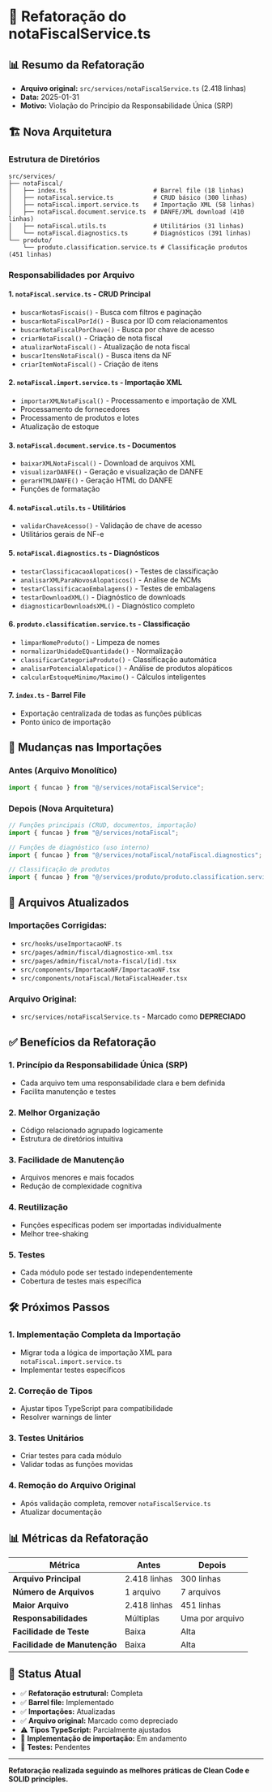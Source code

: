 # 🔧 Refatoração do notaFiscalService.ts

## 📊 Resumo da Refatoração

- **Arquivo original:** `src/services/notaFiscalService.ts` (2.418 linhas)
- **Data:** 2025-01-31
- **Motivo:** Violação do Princípio da Responsabilidade Única (SRP)

## 🏗️ Nova Arquitetura

### Estrutura de Diretórios

```
src/services/
├── notaFiscal/
│   ├── index.ts                        # Barrel file (18 linhas)
│   ├── notaFiscal.service.ts           # CRUD básico (300 linhas)
│   ├── notaFiscal.import.service.ts    # Importação XML (58 linhas)
│   ├── notaFiscal.document.service.ts  # DANFE/XML download (410 linhas) 
│   ├── notaFiscal.utils.ts             # Utilitários (31 linhas)
│   └── notaFiscal.diagnostics.ts       # Diagnósticos (391 linhas)
└── produto/
    └── produto.classification.service.ts # Classificação produtos (451 linhas)
```

### Responsabilidades por Arquivo

#### 1. `notaFiscal.service.ts` - CRUD Principal

- `buscarNotasFiscais()` - Busca com filtros e paginação
- `buscarNotaFiscalPorId()` - Busca por ID com relacionamentos
- `buscarNotaFiscalPorChave()` - Busca por chave de acesso
- `criarNotaFiscal()` - Criação de nota fiscal
- `atualizarNotaFiscal()` - Atualização de nota fiscal
- `buscarItensNotaFiscal()` - Busca itens da NF
- `criarItemNotaFiscal()` - Criação de itens

#### 2. `notaFiscal.import.service.ts` - Importação XML

- `importarXMLNotaFiscal()` - Processamento e importação de XML
- Processamento de fornecedores
- Processamento de produtos e lotes
- Atualização de estoque

#### 3. `notaFiscal.document.service.ts` - Documentos

- `baixarXMLNotaFiscal()` - Download de arquivos XML
- `visualizarDANFE()` - Geração e visualização de DANFE
- `gerarHTMLDANFE()` - Geração HTML do DANFE
- Funções de formatação

#### 4. `notaFiscal.utils.ts` - Utilitários

- `validarChaveAcesso()` - Validação de chave de acesso
- Utilitários gerais de NF-e

#### 5. `notaFiscal.diagnostics.ts` - Diagnósticos

- `testarClassificacaoAlopaticos()` - Testes de classificação
- `analisarXMLParaNovosAlopaticos()` - Análise de NCMs
- `testarClassificacaoEmbalagens()` - Testes de embalagens
- `testarDownloadXML()` - Diagnóstico de downloads
- `diagnosticarDownloadsXML()` - Diagnóstico completo

#### 6. `produto.classification.service.ts` - Classificação

- `limparNomeProduto()` - Limpeza de nomes
- `normalizarUnidadeEQuantidade()` - Normalização
- `classificarCategoriaProduto()` - Classificação automática
- `analisarPotencialAlopatico()` - Análise de produtos alopáticos
- `calcularEstoqueMinimo/Maximo()` - Cálculos inteligentes

#### 7. `index.ts` - Barrel File

- Exportação centralizada de todas as funções públicas
- Ponto único de importação

## 🔄 Mudanças nas Importações

### Antes (Arquivo Monolítico)

```typescript
import { funcao } from "@/services/notaFiscalService";
```

### Depois (Nova Arquitetura)

```typescript
// Funções principais (CRUD, documentos, importação)
import { funcao } from "@/services/notaFiscal";

// Funções de diagnóstico (uso interno)
import { funcao } from "@/services/notaFiscal/notaFiscal.diagnostics";

// Classificação de produtos
import { funcao } from "@/services/produto/produto.classification.service";
```

## 📁 Arquivos Atualizados

### Importações Corrigidas:

- `src/hooks/useImportacaoNF.ts`
- `src/pages/admin/fiscal/diagnostico-xml.tsx`
- `src/pages/admin/fiscal/nota-fiscal/[id].tsx`
- `src/components/ImportacaoNF/ImportacaoNF.tsx`
- `src/components/notaFiscal/NotaFiscalHeader.tsx`

### Arquivo Original:

- `src/services/notaFiscalService.ts` - Marcado como **DEPRECIADO**

## ✅ Benefícios da Refatoração

### 1. **Princípio da Responsabilidade Única (SRP)**

- Cada arquivo tem uma responsabilidade clara e bem definida
- Facilita manutenção e testes

### 2. **Melhor Organização**

- Código relacionado agrupado logicamente
- Estrutura de diretórios intuitiva

### 3. **Facilidade de Manutenção**

- Arquivos menores e mais focados
- Redução de complexidade cognitiva

### 4. **Reutilização**

- Funções específicas podem ser importadas individualmente
- Melhor tree-shaking

### 5. **Testes**

- Cada módulo pode ser testado independentemente
- Cobertura de testes mais específica

## 🛠️ Próximos Passos

### 1. **Implementação Completa da Importação**

- Migrar toda a lógica de importação XML para `notaFiscal.import.service.ts`
- Implementar testes específicos

### 2. **Correção de Tipos**

- Ajustar tipos TypeScript para compatibilidade
- Resolver warnings de linter

### 3. **Testes Unitários**

- Criar testes para cada módulo
- Validar todas as funções movidas

### 4. **Remoção do Arquivo Original**

- Após validação completa, remover `notaFiscalService.ts`
- Atualizar documentação

## 📊 Métricas da Refatoração

| Métrica                      | Antes        | Depois          |
| ---------------------------- | ------------ | --------------- |
| **Arquivo Principal**        | 2.418 linhas | 300 linhas      |
| **Número de Arquivos**       | 1 arquivo    | 7 arquivos      |
| **Maior Arquivo**            | 2.418 linhas | 451 linhas      |
| **Responsabilidades**        | Múltiplas    | Uma por arquivo |
| **Facilidade de Teste**      | Baixa        | Alta            |
| **Facilidade de Manutenção** | Baixa        | Alta            |

## 🎯 Status Atual

- ✅ **Refatoração estrutural:** Completa
- ✅ **Barrel file:** Implementado
- ✅ **Importações:** Atualizadas
- ✅ **Arquivo original:** Marcado como depreciado
- ⚠️ **Tipos TypeScript:** Parcialmente ajustados
- 🔄 **Implementação de importação:** Em andamento
- 🔄 **Testes:** Pendentes

---

**Refatoração realizada seguindo as melhores práticas de Clean Code e SOLID
principles.**
